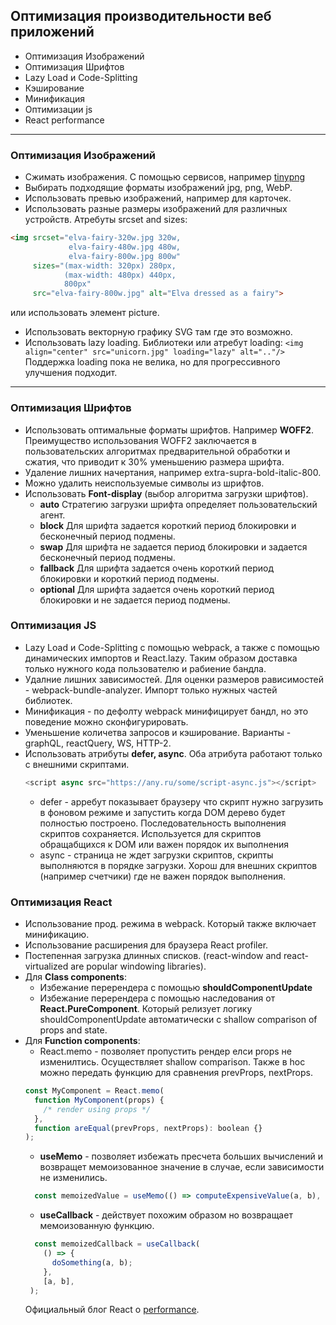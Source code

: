 ## Оптимизация производительности веб приложений   
* Оптимизация Изображений
* Оптимизация Шрифтов
* Lazy Load и Code-Splitting
* Кэширование
* Минификация
* Оптимизации js
* React performance

***

### Оптимизация Изображений
* Сжимать изображения. С помощью сервисов, например [tinypng](https://tinypng.com/)
* Выбирать подходящие форматы изображений jpg, png, WebP.
* Использовать превью изображений, например для карточек. 
* Использовать разные размеры изображений для различных устройств. Атребуты srcset and sizes:
```html
<img srcset="elva-fairy-320w.jpg 320w,
             elva-fairy-480w.jpg 480w,
             elva-fairy-800w.jpg 800w"
     sizes="(max-width: 320px) 280px,
            (max-width: 480px) 440px,
            800px"
     src="elva-fairy-800w.jpg" alt="Elva dressed as a fairy">
```
или использовать элемент picture.  
* Использовать векторную графику SVG там где это возможно.
* Использовать lazy loading. Библиотеки или атребут loading:
`<img align="center" src="unicorn.jpg" loading="lazy" alt=".."/>`
Поддержка loading пока не велика, но для прогрессивного улучшения подходит.
***

### Оптимизация Шрифтов
* Использовать оптимальные форматы шрифтов. Например **WOFF2**. 
Преимущество использования WOFF2 заключается в пользовательских алгоритмах предварительной обработки и сжатия,
что приводит к 30% уменьшению размера шрифта.
* Удаление лишних начертания, например extra-supra-bold-italic-800. 
* Можно удалить неиспользуемые символы из шрифтов. 
* Использовать **Font-display** (выбор алгоритма загрузки шрифтов). 
  * **auto** Стратегию загрузки шрифта определяет пользовательский агент.
  * **block** Для шрифта задается короткий период блокировки и бесконечный период подмены.
  * **swap** Для шрифта не задается период блокировки и задается бесконечный период подмены.
  * **fallback** Для шрифта задается очень короткий период блокировки и короткий период подмены.
  * **optional** Для шрифта задается очень короткий период блокировки и не задается период подмены.

### Оптимизация JS
* Lazy Load и Code-Splitting с помощью webpack, а также с помощью динамических импортов и React.lazy. 
  Таким образом доставка только нужного кода пользователю и рабиение бандла.
* Удалние лишних зависимостей. Для оценки размеров рависимостей - webpack-bundle-analyzer. 
  Импорт только нужных частей библиотек.
* Минификация - по дефолту webpack минифицирует бандл, но это поведение можно сконфигурировать.
* Уменьшение количетва запросов и кэширование. Варианты - graphQL, reactQuery, WS, HTTP-2.
* Использовать атрибуты **defer, async**. Оба атрибута работают только с внешними скриптами.
  ```JavaScript
  <script async src="https://any.ru/some/script-async.js"></script>
  ```
  * defer - арребут показывает браузеру что скрипт нужно загрузить в фоновом режиме и запустить
    когда DOM дерево будет полностью построено. Последовательность выполнения скриптов сохраняется.
    Используется для скриптов обращабщихся к DOM или важен порядок их выполнения
  * async - страница не ждет загрузки скриптов, скрипты выполняются в порядке загрузки. Хорош для
    внешних скриптов (например счетчики) где не важен порядок выполнения.

### Оптимизация React
* Использование прод. режима в webpack. Который также включает минификацию.
* Использование расширения для браузера React profiler. 
* Постепенная загрузка длинных списков. (react-window and react-virtualized are popular windowing libraries). 
* Для **Class components**:
   * Избежание перерендера с помощью **shouldComponentUpdate**
   * Избежание перерендера с помощью наследования от **React.PureComponent**. 
   Который релизует логику shouldComponentUpdate автоматически c shallow comparison of props and state.
* Для **Function components**:
  * React.memo - позволяет пропустить рендер елси props не изменилтись. Осуществляет shallow comparison. 
  Также в hoc можно передать функцию для сравнения prevProps, nextProps. 
  ```javaScript
  const MyComponent = React.memo(
    function MyComponent(props) {
      /* render using props */
    },
    function areEqual(prevProps, nextProps): boolean {}
  );
  ```
  * **useMemo** - позволяет избежать пресчета больших вычислений и возвращет мемоизованное значение
  в случае, если зависимости не изменились. 
  ```javaScript
    const memoizedValue = useMemo(() => computeExpensiveValue(a, b), [a, b]);
  ```
  * **useCallback** - действует похожим образом но возвращает мемоизованную функцию. 
  ```javaScript
    const memoizedCallback = useCallback(
      () => {
        doSomething(a, b);
      },
      [a, b],
   );
  ```
  Официальный блог React о [performance](https://reactjs.org/docs/optimizing-performance.html). 
